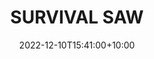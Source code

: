 ---
date: 2022-12-10T15:41:00+10:00
description: A survival-grade saw designed for use on the moon by @applied.aesthetics
draft: false
icon: 2022-12-10-survival-saw.webp
language: en
title: SURVIVAL SAW
link: https://www.instagram.com/p/Cl883T8LdCW/
alt: A photo of japanese pull saw with a custom protective sleeve made from painted plywood. It is laying on an upcycled desk and bamboo mat. 

---